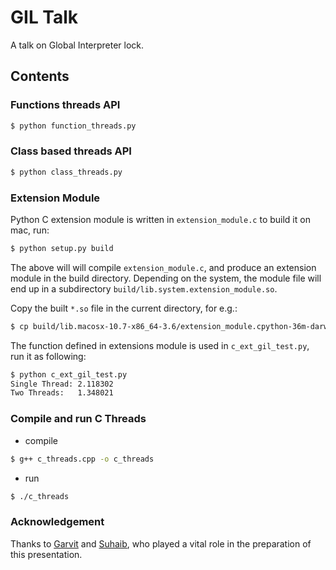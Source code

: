 # GIL Talk

A talk on Global Interpreter lock.

## Contents

### Functions threads API

```bash
$ python function_threads.py
```

### Class based threads API

```bash
$ python class_threads.py
```

### Extension Module

Python C extension module is written in `extension_module.c` to build it on mac, run:

```bash
$ python setup.py build
```

The above will will compile `extension_module.c`, and produce an extension module
in the build directory. Depending on the system, the module file will end up in
a subdirectory `build/lib.system.extension_module.so`.

Copy the built `*.so` file in the current directory, for e.g.:

```bash
$ cp build/lib.macosx-10.7-x86_64-3.6/extension_module.cpython-36m-darwin.so .
```

The function defined in extensions module is used in `c_ext_gil_test.py`, run it
as following:

```bash
$ python c_ext_gil_test.py
Single Thread: 2.118302
Two Threads:   1.348021
```

### Compile and run C Threads

* compile

```bash
$ g++ c_threads.cpp -o c_threads
```

* run

```bash
$ ./c_threads
```

### Acknowledgement

Thanks to [Garvit](https://garvit.in/) and [Suhaib](https://suheb.in/), who played a vital role in the
preparation of this presentation.
